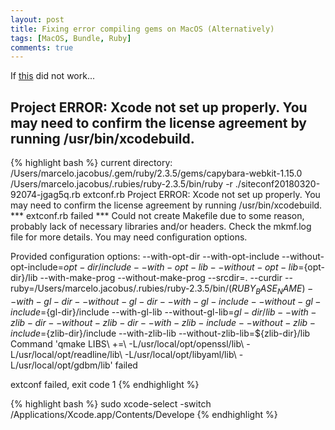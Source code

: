 ```yaml
---
layout: post
title: Fixing error compiling gems on MacOS (Alternatively)
tags: [MacOS, Bundle, Ruby]
comments: true
---
```



If [this](/2015/10/09/fixing-error-compiling-native-extensions-on-mac-os.html) did not work...

 ## Project ERROR: Xcode not set up properly. You may need to confirm the license agreement by running /usr/bin/xcodebuild.

{% highlight bash %}
  current directory: /Users/marcelo.jacobus/.gem/ruby/2.3.5/gems/capybara-webkit-1.15.0
 /Users/marcelo.jacobus/.rubies/ruby-2.3.5/bin/ruby -r ./siteconf20180320-92074-jgag5q.rb extconf.rb
 Project ERROR: Xcode not set up properly. You may need to confirm the license agreement by running /usr/bin/xcodebuild.
 *** extconf.rb failed ***
 Could not create Makefile due to some reason, probably lack of necessary
 libraries and/or headers.  Check the mkmf.log file for more details.  You may
 need configuration options.

 Provided configuration options:
         --with-opt-dir
         --with-opt-include
         --without-opt-include=${opt-dir}/include
         --with-opt-lib
         --without-opt-lib=${opt-dir}/lib
         --with-make-prog
         --without-make-prog
         --srcdir=.
         --curdir
         --ruby=/Users/marcelo.jacobus/.rubies/ruby-2.3.5/bin/$(RUBY_BASE_NAME)
         --with-gl-dir
         --without-gl-dir
         --with-gl-include
         --without-gl-include=${gl-dir}/include
         --with-gl-lib
         --without-gl-lib=${gl-dir}/lib
         --with-zlib-dir
         --without-zlib-dir
         --with-zlib-include
         --without-zlib-include=${zlib-dir}/include
         --with-zlib-lib
         --without-zlib-lib=${zlib-dir}/lib
 Command 'qmake LIBS\ \+\=\ -L/usr/local/opt/openssl/lib\ -L/usr/local/opt/readline/lib\ -L/usr/local/opt/libyaml/lib\ -L/usr/local/opt/gdbm/lib' failed

 extconf failed, exit code 1
{% endhighlight %}

{% highlight bash %}
sudo xcode-select -switch /Applications/Xcode.app/Contents/Develope
{% endhighlight %}

